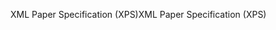 <span data-ttu-id="f96c4-101">XML Paper Specification (XPS)</span><span class="sxs-lookup"><span data-stu-id="f96c4-101">XML Paper Specification (XPS)</span></span>